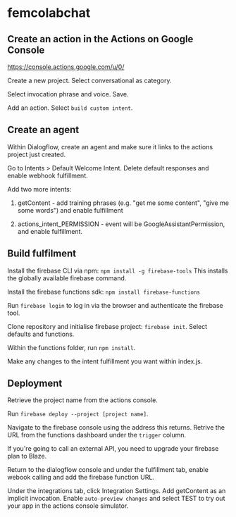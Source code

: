 # femcolabchat

## Create an action in the Actions on Google Console

<https://console.actions.google.com/u/0/>

Create a new project. Select conversational as category.

Select invocation phrase and voice. Save.

Add an action. Select ```build custom intent```.

## Create an agent

Within Dialogflow, create an agent and make sure it links to the actions project just created.

Go to Intents > Default Welcome Intent. Delete default responses and enable webhook fulfillment.

Add two more intents: 
1. getContent - add training phrases (e.g. "get me some content", "give me some words") and enable fulfillment

2. actions_intent_PERMISSION - event will be GoogleAssistantPermission, and enable fulfillment.

## Build fulfilment

Install the firebase CLI via npm: ```npm install -g firebase-tools```
This installs the globally available firebase command.

Install the firebase functions sdk: ```npm install firebase-functions```

Run ```firebase login``` to log in via the browser and authenticate the firebase tool.

Clone repository and initialise firebase project: ```firebase init```. Select defaults and functions.

Within the functions folder, run ```npm install```.

Make any changes to the intent fulfillment you want within index.js.

## Deployment

Retrieve the project name from the actions console.

Run ```firebase deploy --project [project name]```.

Navigate to the firebase console using the address this returns. Retrive the URL from the functions dashboard under the ```trigger``` column.

If you're going to call an external API, you need to upgrade your firebase plan to Blaze.

Return to the dialogflow console and under the fulfillment tab, enable webook calling and add the firebase function URL.

Under the integrations tab, click Integration Settings. Add getContent as an implicit invocation. Enable ```auto-preview changes``` and select TEST to try out your app in the actions console simulator.